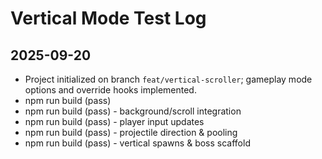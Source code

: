 # Vertical Mode Test Log

## 2025-09-20
- Project initialized on branch `feat/vertical-scroller`; gameplay mode options and override hooks implemented.
- npm run build (pass)
- npm run build (pass) - background/scroll integration
- npm run build (pass) - player input updates
- npm run build (pass) - projectile direction & pooling
- npm run build (pass) - vertical spawns & boss scaffold

